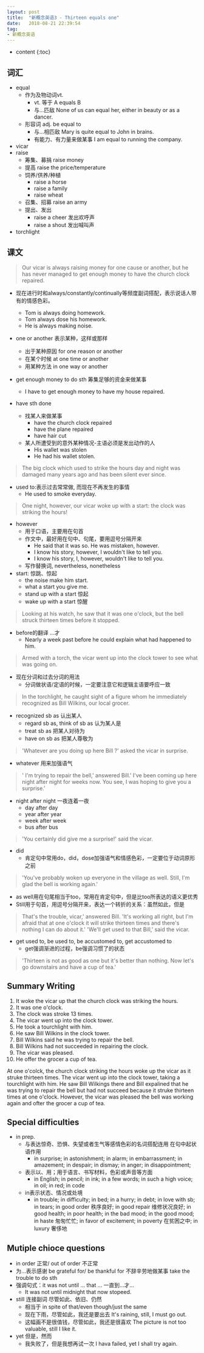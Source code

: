 ```yaml
---
layout: post
title:  "新概念英语3 - Thirteen equals one"
date:   2018-08-21 22:39:54
tag:
- 新概念英语
---
```


* content
{:toc}


## 词汇

- equal
    - 作为及物动词vt.
        - vt. 等于 A equals B
        - 与...匹敌 None of us can equal her, either in beauty or as a dancer.
    - 形容词 adj.  be equal to
        - 与...相匹敌 Mary is quite equal to John in brains.
        - 有能力、有力量来做某事 I am equal to running the company.
- vicar
- raise
    - 筹集、募捐 raise money
    - 提高  raise the price/temperature
    - 饲养/供养/种植 
        - raise a horse
        - raise a family
        - raise wheat
    - 召集、招募 raise an army
    - 提出、发出
        - raise a cheer 发出欢呼声
        - raise a shout 发出喊叫声
- torchlight

## 课文
> Our vicar is always raising money for one cause or another, but he has never managed to get enough money to have the church clock repaired.

- 现在进行时和always/constantly/continually等频度副词搭配，表示说话人带有的情感色彩。

    - Tom is always doing homework.
    - Tom always dose his homework.
    - He is always making noise.

- one or another 表示某种，这样或那样
    - 出于某种原因 for one reason or another
    - 在某个时候 at one time or another
    - 用某种方法 in one way or another

- get enough money to do sth 筹集足够的资金来做某事
    - I have to get enough money to have my house repaired. 
- have sth done 
    - 找某人来做某事
        - have the church clock repaired
        -  have the plane repaired
        - have hair cut
    - 某人所遭受到的意外某种情况-主语必须是发出动作的人
        - His wallet was stolen
        - He had his wallet stolen. 
        
> The big clock which used to strike the hours day and night was damaged many years ago and has been silent ever since.
- used to:表示过去常常做, 而现在不再发生的事情
    - He used to smoke everyday.

> One night, however, our vicar woke up with a start: the clock was striking the hours!
- however
    - 用于口语，主要用在句首
    - 作文中，最好用在句中、句尾，要用逗号分隔开来
        - He said that it was so. He was mistaken, however.
        - I know his story, however, I wouldn't like to tell you.
        - I know his story, I, however, wouldn't like to tell you.
    - 写作替换词, nevertheless, nonetheless
- start: 惊跳、惊起
    - the noise make him start.
    - what a start you give me.
    - stand up with a start 惊起
    - wake up with a start 惊醒
 > Looking at his watch, he saw that it was one o'clock, but the bell struck thirteen times before it stopped. 
 - before的翻译 ...才
    - Nearly a week past before he could explain what had happened to him.

> Armed with a torch, the vicar went up into the clock tower to see what was going on.
- 现在分词和过去分词的用法
    - 分词做状语/定语的时候，一定要注意它和逻辑主语要呼应一致

> In the torchlight, he caught sight of a figure whom he immediately recognized as Bill Wilkins, our local grocer. 
- recognized sb as 认出某人
    - regard sb as, think of sb as 认为某人是
    - treat sb as 把某人对待为
    - have on sb as 把某人尊敬为
 > 'Whatever are you doing up here Bill ?' asked the vicar in surprise. 
 - whatever 用来加强语气
 > ' I'm trying to repair the bell,' answered Bill.' I've been coming up here night after night for weeks now. You see, I was hoping to give you a surprise.'
 - night after night 一夜连着一夜
    - day after day
    - year after year
    - week after week
    - bus after bus
> 'You certainly did give me a surprise!' said the vicar. 
- did
    - 肯定句中常用do，did，dose加强语气和情感色彩，一定要位于动词原形之前
>'You've probably woken up everyone in the village as well. Still, I'm glad the bell is working again.' 
- as well用在句尾相当于too，常用在肯定句中，但是比too所表达的语义更优秀
- Still用于句首，用逗号分隔开来，表达一个转折的关系：虽然如此，但是
> That's the trouble, vicar,' answered Bill. 'It's working all right, but I'm afraid that at one o'clock it will strike thirteen times and there's nothing I can do about it.' 
> 'We'll get used to that Bill,' said the vicar.  
- get used to, be used to, be accustomed to, get accustomed to
    - get强调渐进的过程，be强调习惯了的状态
> 'Thirteen is not as good as one but it's better than nothing. Now let's go downstairs and have a cup of tea.'
## Summary Writing
1. It woke the vicar up that the church clock was striking the hours.
2. It was one o'clock.
3. The clock was stroke 13 times.
4. The vicar went up into the clock tower.
5. He took a tourchlight with him.
6. He saw Bill Wilkins in the clock tower.
7. Bill Wilkins said he was trying to repair the bell.
8. Bill Wilkins had not succeeded in repairing the clock.
9. The vicar was pleased.
10. He offer the grocer a cup of tea.

At one o'colck, the church clock striking the hours woke up the vicar as it struke thirteen times. The vicar went up into the clock tower, taking a tourchlight with him. He saw Bill Wilkings there and Bill expalined that he was trying to repair the bell but had not succeed because it struke thirteen times at one o'clock. However, the vicar was pleased the bell was working again and ofter the grocer a cup of tea. 

## Special difficulties
- in prep.
    - 与表达惊奇、恐惧、失望或者生气等感情色彩的名词搭配连用 在句中起状语作用
        - in surprise; in astonishment; in alarm; in embarrassment; in amazement; in despair; in dismay; in anger; in disappointment;
    - 表示以、用；用于语言、书写材料，色彩或声音等方面
        - in English; in pencil; in ink; in a few words; in such a high voice; in oil; in red; in code
    - in表示状态、情况或处境
        - in trouble; in difficulty; in bed; in a hurry; in debt; in love with sb; in tears; in good order 秩序良好; in good repair 维修状况良好; in good health; in poor health; in the bad mood; in the good mood; in haste 匆匆忙忙; in favor of excitement; in poverty 在贫困之中; in luxury 奢侈地

## Mutiple chioce questions
- in order 正常/ out of order 不正常
- 为...表示感谢 be grateful for/ be thankful for   不辞辛劳地做某事 take the trouble to do sth
- 强调句式：it was not until ... that ... 一直到...才... 
	- It was not until midnight that now stopeed.
- still 连接副词 尽管如此、依旧、仍然
	- 相当于 in spite of that/even though/just the same
	- 现在下雨，尽管如此，我还是要出去 It's raining, still, I must go out.
	- 这幅画不是很值钱，尽管如此，我还是很喜欢 The picture is not too valuable, still I like it.
- yet 但是，然而 
	- 我失败了，但是我想再试一次 I hava failed, yet I shall try again. 

